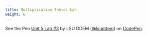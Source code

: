 ```yaml
---
title: Multiplication Tables Lab
weight: 6
---
```

<p data-height="600" data-theme-id="33744" data-slug-hash="041ab3c0cccdaa8e6c2509541fdd1981" data-default-tab="js,result" data-user="lsuddem" data-pen-title="Unit 5 Lab #3 Multiplication Tables" data-editable="true" class="codepen">See the Pen <a href="https://codepen.io/lsuddem/pen/041ab3c0cccdaa8e6c2509541fdd1981/">Unit 5 Lab #3</a> by LSU DDEM (<a href="https://codepen.io/lsuddem">@lsuddem</a>) on <a href="https://codepen.io">CodePen</a>.</p>
<script async src="https://static.codepen.io/assets/embed/ei.js"></script>